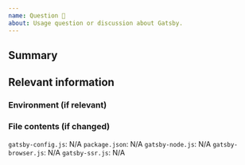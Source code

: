 ```yaml
---
name: Question 🤔
about: Usage question or discussion about Gatsby.
---
```


<!--
  To make it easier for us to help you, please include as much useful information as possible.

  Useful Links:
  - Documentation: https://www.gatsbyjs.org/docs/
  - Contributing: https://www.gatsbyjs.org/contributing/

  Gatsby has several community support channels, try asking your question on:

  - Discord: https://gatsby.app/discord
  - Spectrum: https://spectrum.chat/gatsby-js
  - Twitter: https://twitter.com/gatsbyjs

  Before opening a new issue, please search existing issues https://github.com/gatsbyjs/gatsby/issues
-->

## Summary

## Relevant information

<!-- Provide as much useful information as you can -->

### Environment (if relevant)

<!--
  Required. Run `npx gatsby info --clipboard` in your gatsby project directory and paste its contents here.
-->

### File contents (if changed)

`gatsby-config.js`: N/A <!-- Please use a code block or just leave it as is if wasn't changed -->
`package.json`: N/A <!-- Please use a code block or just leave it as is if wasn't changed -->
`gatsby-node.js`: N/A <!-- Please use a code block or just leave it as is if wasn't changed -->
`gatsby-browser.js`: N/A <!-- Please use a code block or just leave it as is if wasn't changed -->
`gatsby-ssr.js`: N/A <!-- Please use a code block or just leave it as is if wasn't changed -->
